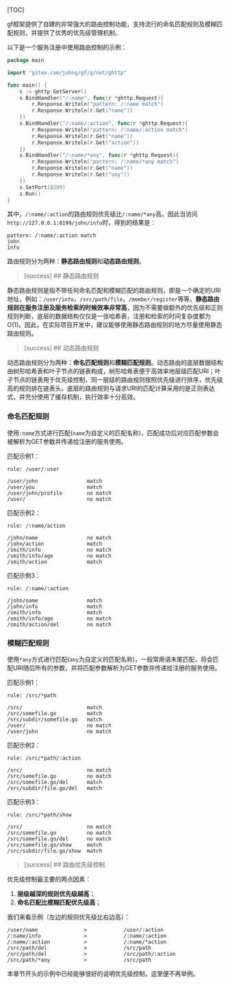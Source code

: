
[TOC]

gf框架提供了自建的非常强大的路由控制功能，支持流行的命名匹配规则及模糊匹配规则，并提供了优秀的优先级管理机制。

以下是一个服务注册中使用路由控制的示例：
```go
package main

import "gitee.com/johng/gf/g/net/ghttp"

func main() {
    s := ghttp.GetServer()
    s.BindHandler("/:name", func(r *ghttp.Request){
    	r.Response.Writeln("pattern: /:name match")
        r.Response.Writeln(r.Get("name"))
    })
    s.BindHandler("/:name/:action", func(r *ghttp.Request){
        r.Response.Writeln("pattern: /:name/:action match")
        r.Response.Writeln(r.Get("name"))
        r.Response.Writeln(r.Get("action"))
    })
    s.BindHandler("/:name/*any", func(r *ghttp.Request){
        r.Response.Writeln("pattern: /:name/*any match")
        r.Response.Writeln(r.Get("name"))
        r.Response.Writeln(r.Get("any"))
    })
    s.SetPort(8199)
    s.Run()
}
```
其中，```/:name/:action```的路由规则优先级比```/:name/*any```高，因此当访问 ```http://127.0.0.1:8199/john/info```时，得到的结果是：
```
pattern: /:name/:action match
john
info
```



路由规则分为两种：**静态路由规则**和**动态路由规则**。

>[success] ## 静态路由规则

静态路由规则是指不带任何命名匹配和模糊匹配的路由规则，即是一个确定的URI地址，例如：```/user/info```，```/src/path/file```，```/member/register```等等。**静态路由规则在服务注册及服务检索的时候效率非常高**，因为不需要做额外的优先级和正则规则判断，底层的数据结构仅仅是一张哈希表，注册和检索的时间复杂度都为O(1)。因此，在实际项目开发中，建议能够使用静态路由规则的地方尽量使用静态路由规则。


>[success] ## 动态路由规则

动态路由规则分为两种：**命名匹配规则**和**模糊匹配规则**。动态路由的底层数据结构由树形哈希表和叶子节点的链表构成，树形哈希表便于高效率地层级匹配URI；叶子节点的链表用于优先级控制，同一层级的路由规则按照优先级进行排序，优先级高的规则排在链表头。底层的路由规则与请求URI的匹配计算采用的是正则表达式，并充分使用了缓存机制，执行效率十分高效。

### 命名匹配规则

使用```:name```方式进行匹配(```name```为自定义的匹配名称)，匹配成功后对应匹配参数会被解析为GET参数并传递给注册的服务使用。

匹配示例1：
```shell
rule: /user/:user

/user/john                match
/user/you                 match
/user/john/profile        no match
/user/                    no match
```
匹配示例2：
```shell
rule: /:name/action

/john/name                no match
/john/action              match
/smith/info               no match
/smith/info/age           no match
/smith/action             match
```
匹配示例3：
```shell
rule: /:name/:action

/john/name                match
/john/info                match
/smith/info               match
/smith/info/age           no match
/smith/action/del         no match
```

### 模糊匹配规则

使用```*any```方式进行匹配(```any```为自定义的匹配名称)，一般常用语末尾匹配，将会匹配URI随后所有的参数，并将匹配参数解析为GET参数并传递给注册的服务使用。

匹配示例1：
```shell
rule: /src/*path

/src/                     match
/src/somefile.go          match
/src/subdir/somefile.go   match
/user/                    no match
/user/john                no match
```
匹配示例2：
```shell
rule: /src/*path/:action

/src/                     no match
/src/somefile.go          no match
/src/somefile.go/del      match
/src/subdir/file.go/del   match
```
匹配示例3：
```shell
rule: /src/*path/show

/src/                     no match
/src/somefile.go          no match
/src/somefile.go/del      no match
/src/somefile.go/show     match
/src/subdir/file.go/show  match
```

>[success] ## 路由优先级控制

优先级控制最主要的两点因素：

1. **层级越深的规则优先级越高**；
2. **命名匹配比模糊匹配优先级高**；

我们来看示例（左边的规则优先级比右边高）：
```shell
/user/name               >            /user/:action
/:name/info              >            /:name/:action
/:name/:action           >            /:name/*action
/src/path/del            >            /src/path
/src/path/del            >            /src/path/:action
/src/path/*any           >            /src/path
```

本章节开头的示例中已经能够很好的说明优先级控制，这里便不再举例。